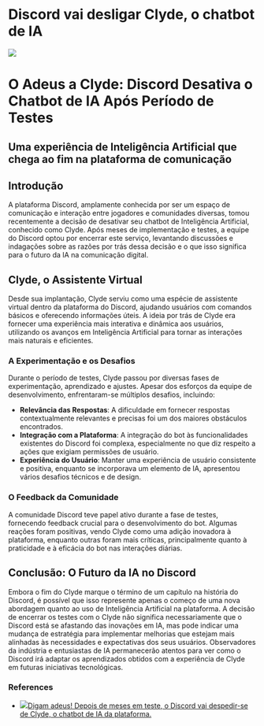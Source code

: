 # Discord vai desligar Clyde, o chatbot de IA

![](https://oaidalleapiprodscus.blob.core.windows.net/private/org-gXPbBm0AsUo5a4CtQGiKlNGU/user-w6ZkVLVP9InJi6KkAr5kPeie/img-1vcgW2QII2D7p3yU5ElJZS6c.png?st=2023-11-22T08%3A00%3A13Z&se=2023-11-22T10%3A00%3A13Z&sp=r&sv=2021-08-06&sr=b&rscd=inline&rsct=image/png&skoid=6aaadede-4fb3-4698-a8f6-684d7786b067&sktid=a48cca56-e6da-484e-a814-9c849652bcb3&skt=2023-11-21T23%3A56%3A57Z&ske=2023-11-22T23%3A56%3A57Z&sks=b&skv=2021-08-06&sig=9GJj1xXsH4XcHG73QLUOYcNNvcBu5tK63k23NGVySmU%3D)

# O Adeus a Clyde: Discord Desativa o Chatbot de IA Após Período de Testes

## Uma experiência de Inteligência Artificial que chega ao fim na plataforma de comunicação

## Introdução

A plataforma Discord, amplamente conhecida por ser um espaço de comunicação e interação entre jogadores e comunidades diversas, tomou recentemente a decisão de desativar seu chatbot de Inteligência Artificial, conhecido como Clyde. Após meses de implementação e testes, a equipe do Discord optou por encerrar este serviço, levantando discussões e indagações sobre as razões por trás dessa decisão e o que isso significa para o futuro da IA na comunicação digital.

## Clyde, o Assistente Virtual

Desde sua implantação, Clyde serviu como uma espécie de assistente virtual dentro da plataforma do Discord, ajudando usuários com comandos básicos e oferecendo informações úteis. A ideia por trás de Clyde era fornecer uma experiência mais interativa e dinâmica aos usuários, utilizando os avanços em Inteligência Artificial para tornar as interações mais naturais e eficientes.

### A Experimentação e os Desafios

Durante o período de testes, Clyde passou por diversas fases de experimentação, aprendizado e ajustes. Apesar dos esforços da equipe de desenvolvimento, enfrentaram-se múltiplos desafios, incluindo:

* **Relevância das Respostas**: A dificuldade em fornecer respostas contextualmente relevantes e precisas foi um dos maiores obstáculos encontrados.
* **Integração com a Plataforma**: A integração do bot às funcionalidades existentes do Discord foi complexa, especialmente no que diz respeito a ações que exigiam permissões de usuário.
* **Experiência do Usuário**: Manter uma experiência de usuário consistente e positiva, enquanto se incorporava um elemento de IA, apresentou vários desafios técnicos e de design.

### O Feedback da Comunidade

A comunidade Discord teve papel ativo durante a fase de testes, fornecendo feedback crucial para o desenvolvimento do bot. Algumas reações foram positivas, vendo Clyde como uma adição inovadora à plataforma, enquanto outras foram mais críticas, principalmente quanto à praticidade e à eficácia do bot nas interações diárias.

## Conclusão: O Futuro da IA no Discord

Embora o fim do Clyde marque o término de um capítulo na história do Discord, é possível que isso represente apenas o começo de uma nova abordagem quanto ao uso de Inteligência Artificial na plataforma. A decisão de encerrar os testes com o Clyde não significa necessariamente que o Discord está se afastando das inovações em IA, mas pode indicar uma mudança de estratégia para implementar melhorias que estejam mais alinhadas às necessidades e expectativas dos seus usuários. Observadores da indústria e entusiastas de IA permanecerão atentos para ver como o Discord irá adaptar os aprendizados obtidos com a experiência de Clyde em futuras iniciativas tecnológicas.

### References

* [![](https://sm.ign.com/t/ign_pt/screenshot/default/xfxokvrtcybjlfyuiblctu_6dpb.640.jpg)Digam adeus! Depois de meses em teste, o Discord vai despedir-se de Clyde, o chatbot de IA da plataforma.](https://pt.ign.com/tech/132710/news/discord-vai-desligar-clyde-o-chatbot-de-ia)